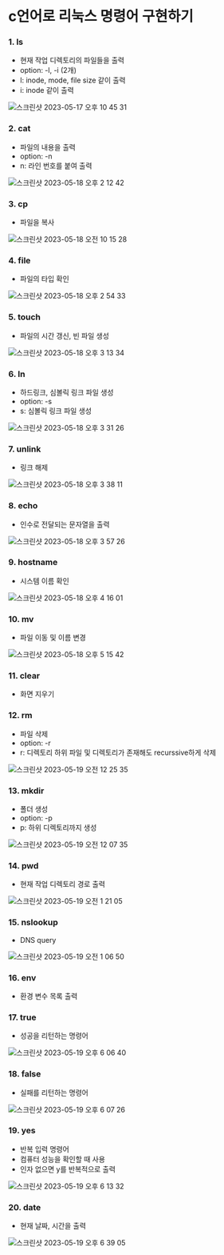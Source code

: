 # c언어로 리눅스 명령어 구현하기

### 1. ls
- 현재 작업 디렉토리의 파일들을 출력
- option: -l, -i (2개)
- l: inode, mode, file size 같이 출력
- i: inode 같이 출력

![스크린샷 2023-05-17 오후 10 45 31](https://github.com/uomaep/JS_Array_Challenge/assets/114221785/bba2090f-02d3-4571-a287-bbfc8167f4cc)

### 2. cat
- 파일의 내용을 출력
- option: -n
- n: 라인 번호를 붙여 출력

![스크린샷 2023-05-18 오후 2 12 42](https://github.com/uomaep/JS_Array_Challenge/assets/114221785/bda0bb51-2b88-4587-ab1c-368f1e09303d)

### 3. cp
- 파일을 복사

![스크린샷 2023-05-18 오전 10 15 28](https://github.com/uomaep/JS_Array_Challenge/assets/114221785/5c2d9abc-2729-4eaa-aa96-ab4a9681e831)

### 4. file
- 파일의 타입 확인

![스크린샷 2023-05-18 오후 2 54 33](https://github.com/uomaep/JS_Array_Challenge/assets/114221785/71e972f0-cbea-4023-b1a7-3bcd6c184c2a)

### 5. touch
- 파일의 시간 갱신, 빈 파일 생성

![스크린샷 2023-05-18 오후 3 13 34](https://github.com/uomaep/JS_Array_Challenge/assets/114221785/d27dcfcc-8d6f-4c46-a215-347907d9568e)

### 6. ln
- 하드링크, 심볼릭 링크 파일 생성
- option: -s
- s: 심볼릭 링크 파일 생성

![스크린샷 2023-05-18 오후 3 31 26](https://github.com/uomaep/JS_Array_Challenge/assets/114221785/3f145ad7-08a4-495e-b29a-5fc4ede05469)

### 7. unlink
- 링크 해제

![스크린샷 2023-05-18 오후 3 38 11](https://github.com/uomaep/JS_Array_Challenge/assets/114221785/f0f1332e-d802-4887-8dbe-18f833399837)

### 8. echo
- 인수로 전달되는 문자열을 출력

![스크린샷 2023-05-18 오후 3 57 26](https://github.com/uomaep/JS_Array_Challenge/assets/114221785/12a3d51a-8780-4e5f-af04-9c6e5b82ae51)

### 9. hostname
- 시스템 이름 확인

![스크린샷 2023-05-18 오후 4 16 01](https://github.com/uomaep/JS_Array_Challenge/assets/114221785/b5c6ba05-1db1-4205-88b0-c5899e42826a)

### 10. mv
- 파일 이동 및 이름 변경

![스크린샷 2023-05-18 오후 5 15 42](https://github.com/uomaep/JS_Array_Challenge/assets/114221785/4bd29eb6-db64-4522-a2b2-77bca7e1a05f)

### 11. clear
- 화면 지우기

### 12. rm
- 파일 삭제
- option: -r
- r: 디렉토리 하위 파일 및 디렉토리가 존재해도 recurssive하게 삭제

![스크린샷 2023-05-19 오전 12 25 35](https://github.com/uomaep/JS_Array_Challenge/assets/114221785/c7492e7c-14b0-4d3f-a578-8d2fad8975bc)

### 13. mkdir
- 폴더 생성
- option: -p
- p: 하위 디렉토리까지 생성

![스크린샷 2023-05-19 오전 12 07 35](https://github.com/uomaep/JS_Array_Challenge/assets/114221785/1944259e-be7c-4e4c-9d49-38ec1bac8710)

### 14. pwd
- 현재 작업 디렉토리 경로 출력

![스크린샷 2023-05-19 오전 1 21 05](https://github.com/uomaep/JS_Array_Challenge/assets/114221785/2af5bfd8-f80f-4a35-974c-42b1a7f8907a)


### 15. nslookup
- DNS query

![스크린샷 2023-05-19 오전 1 06 50](https://github.com/uomaep/JS_Array_Challenge/assets/114221785/aecdb198-be61-40ca-8f9d-9a6225802729)

### 16. env
- 환경 변수 목록 출력

### 17. true
- 성공을 리턴하는 명령어

![스크린샷 2023-05-19 오후 6 06 40](https://github.com/uomaep/c_linux_command/assets/114221785/ecb4ff62-a6bc-4ff0-8184-6d3b03cacb20)

### 18. false
- 실패를 리턴하는 명령어

![스크린샷 2023-05-19 오후 6 07 26](https://github.com/uomaep/c_linux_command/assets/114221785/bc3375b7-5cf6-4c0e-a0a7-c0445ac0418f)

### 19. yes
- 반복 입력 명령어
- 컴퓨터 성능을 확인할 때 사용
- 인자 없으면 y를 반복적으로 출력

![스크린샷 2023-05-19 오후 6 13 32](https://github.com/uomaep/c_linux_command/assets/114221785/1ad878c1-8f2c-4cb0-973d-d33c2bd10e78)

### 20. date
- 현재 날짜, 시간을 출력

![스크린샷 2023-05-19 오후 6 39 05](https://github.com/uomaep/c_linux_command/assets/114221785/2898286f-897a-4273-917a-65ff56c1b871)










